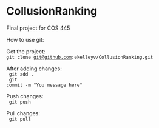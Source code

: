 CollusionRanking
================

Final project for COS 445


How to use git:

Get the project:<br/>
<code>git clone git@github.com:ekelleyv/CollusionRanking.git</code>

After adding changes: <br/>
<code> git add . </code> <br/>
<code> git commit -m "You message here"</code>


Push changes: <br/>
<code> git push </code>

Pull changes: <br />
<code> git pull </code>